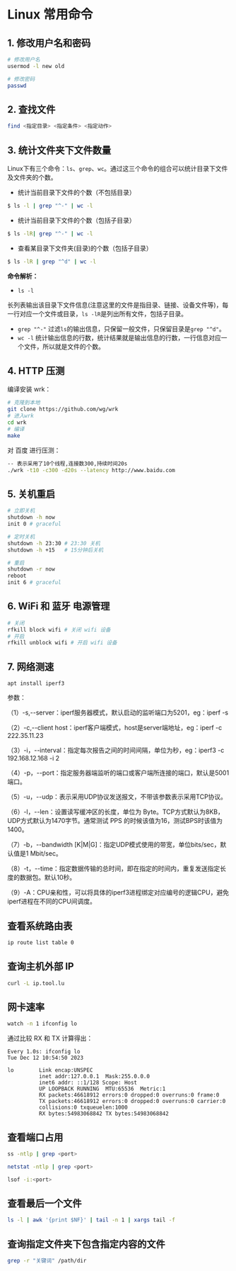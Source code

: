 # Linux 常用命令

## 1. 修改用户名和密码

```bash
# 修改用户名
usermod -l new old

# 修改密码
passwd 
```

## 2. 查找文件

```bash
find <指定目录> <指定条件> <指定动作>
```

## 3. 统计文件夹下文件数量

Linux下有三个命令：`ls`、`grep`、`wc`。通过这三个命令的组合可以统计目录下文件及文件夹的个数。

- 统计当前目录下文件的个数（不包括目录）

```bash
$ ls -l | grep "^-" | wc -l
```

- 统计当前目录下文件的个数（包括子目录）

```bash
$ ls -lR| grep "^-" | wc -l
```

- 查看某目录下文件夹(目录)的个数（包括子目录）

```bash
$ ls -lR | grep "^d" | wc -l
```

**命令解析：**

- `ls -l`

长列表输出该目录下文件信息(注意这里的文件是指目录、链接、设备文件等)，每一行对应一个文件或目录，`ls -lR`是列出所有文件，包括子目录。

- `grep "^-"`
  过滤`ls`的输出信息，只保留一般文件，只保留目录是`grep "^d"`。
- `wc -l`
  统计输出信息的行数，统计结果就是输出信息的行数，一行信息对应一个文件，所以就是文件的个数。

## 4. HTTP 压测

编译安装 wrk：

```bash
# 克隆到本地
git clone https://github.com/wg/wrk
# 进入wrk
cd wrk
# 编译
make
```

对 百度 进行压测：

```bash
-- 表示采用了10个线程,连接数300,持续时间20s
./wrk -t10 -c300 -d20s --latency http://www.baidu.com
```

## 5. 关机重启

```bash
# 立即关机
shutdown -h now
init 0 # graceful

# 定时关机
shutdown -h 23:30 # 23:30 关机
shutdown -h +15   # 15分钟后关机

# 重启
shutdown -r now
reboot
init 6 # graceful
```

## 6. WiFi 和 蓝牙 电源管理

```bash
# 关闭
rfkill block wifi # 关闭 wifi 设备
# 开启
rfkill unblock wifi # 开启 wifi 设备
```

## 7. 网络测速

```
apt install iperf3
```

参数：

（1）-s,--server：iperf服务器模式，默认启动的监听端口为5201，eg：iperf -s

（2）-c,--client host：iperf客户端模式，host是server端地址，eg：iperf -c 222.35.11.23

（3）-i，--interval：指定每次报告之间的时间间隔，单位为秒，eg：iperf3 -c 192.168.12.168 -i 2

（4）-p，--port：指定服务器端监听的端口或客户端所连接的端口，默认是5001端口。

（5）-u，--udp：表示采用UDP协议发送报文，不带该参数表示采用TCP协议。

（6）-l，--len：设置读写缓冲区的长度，单位为 Byte。TCP方式默认为8KB，UDP方式默认为1470字节。通常测试 PPS 的时候该值为16，测试BPS时该值为1400。

（7）-b，--bandwidth [K|M|G]：指定UDP模式使用的带宽，单位bits/sec，默认值是1 Mbit/sec。

（8）-t，--time：指定数据传输的总时间，即在指定的时间内，重复发送指定长度的数据包。默认10秒。

（9）-A：CPU亲和性，可以将具体的iperf3进程绑定对应编号的逻辑CPU，避免iperf进程在不同的CPU间调度。

## 查看系统路由表

```bash
ip route list table 0
```

## 查询主机外部 IP

```bash
curl -L ip.tool.lu
```

## 网卡速率

```bash
watch -n 1 ifconfig lo
```

通过比较 RX 和 TX 计算得出：

```
Every 1.0s: ifconfig lo                                                                         Tue Dec 12 10:54:50 2023

lo        Link encap:UNSPEC
          inet addr:127.0.0.1  Mask:255.0.0.0
          inet6 addr: ::1/128 Scope: Host
          UP LOOPBACK RUNNING  MTU:65536  Metric:1
          RX packets:46618912 errors:0 dropped:0 overruns:0 frame:0
          TX packets:46618912 errors:0 dropped:0 overruns:0 carrier:0
          collisions:0 txqueuelen:1000
          RX bytes:54983068842 TX bytes:54983068842
```

## 查看端口占用

```bash
ss -ntlp | grep <port>

netstat -ntlp | grep <port>

lsof -i:<port>
```

## 查看最后一个文件

```bash
ls -l | awk '{print $NF}' | tail -n 1 | xargs tail -f
```

## 查询指定文件夹下包含指定内容的文件

```bash
grep -r "关键词" /path/dir
```

